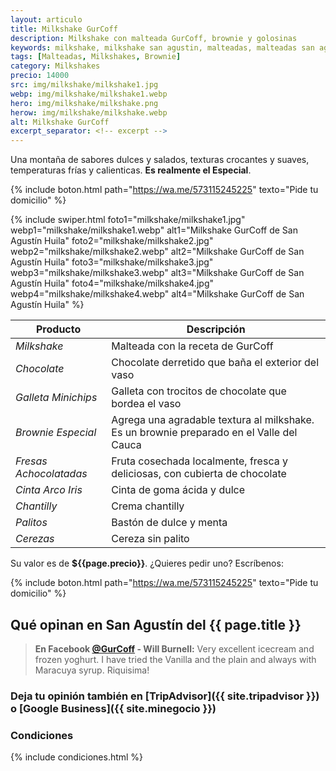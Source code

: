 ```yaml
---
layout: articulo
title: Milkshake GurCoff
description: Milkshake con malteada GurCoff, brownie y golosinas
keywords: milkshake, milkshake san agustin, malteadas, malteadas san agustin
tags: [Malteadas, Milkshakes, Brownie]
category: Milkshakes
precio: 14000
src: img/milkshake/milkshake1.jpg
webp: img/milkshake/milkshake1.webp
hero: img/milkshake/milkshake.png
herow: img/milkshake/milkshake.webp
alt: Milkshake GurCoff
excerpt_separator: <!-- excerpt -->
---
```

Una montaña de sabores dulces y salados, texturas crocantes y suaves, temperaturas frías y calienticas. **Es realmente el Especial**.

<!-- excerpt -->

{% include boton.html path="https://wa.me/573115245225" texto="Pide tu domicilio" %}

{% include swiper.html foto1="milkshake/milkshake1.jpg" webp1="milkshake/milkshake1.webp" alt1="Milkshake GurCoff de San Agustín Huila" foto2="milkshake/milkshake2.jpg" webp2="milkshake/milkshake2.webp" alt2="Milkshake GurCoff de San Agustín Huila" foto3="milkshake/milkshake3.jpg" webp3="milkshake/milkshake3.webp" alt3="Milkshake GurCoff de San Agustín Huila" foto4="milkshake/milkshake4.jpg" webp4="milkshake/milkshake4.webp" alt4="Milkshake GurCoff de San Agustín Huila" %}

| Producto | Descripción |
| ----------- | ------ |
| *Milkshake* | Malteada con la receta de GurCoff |
| *Chocolate* | Chocolate derretido que baña el exterior del vaso |
| *Galleta Minichips* | Galleta con trocitos de chocolate que bordea el vaso |
| *Brownie Especial* | Agrega una agradable textura al milkshake. Es un brownie preparado en el Valle del Cauca |
| *Fresas Achocolatadas* | Fruta cosechada localmente, fresca y deliciosas, con cubierta de chocolate |
| *Cinta Arco Iris* | Cinta de goma ácida y dulce |
| *Chantilly* | Crema chantilly |
| *Palitos* | Bastón de dulce y menta |
| *Cerezas* | Cereza sin palito |

Su valor es de **${{page.precio}}**. ¿Quieres pedir uno? Escríbenos:

{% include boton.html path="https://wa.me/573115245225" texto="Pide tu domicilio" %}

## Qué opinan en San Agustín del {{ page.title }}

> **En Facebook [@GurCoff]({{site.facebook}}) - Will Burnell:** Very excellent icecream and frozen yoghurt. I have tried the Vanilla and the plain and always with Maracuya syrup. Riquisima!

### Deja tu opinión también en [TripAdvisor]({{ site.tripadvisor }}) o [Google Business]({{ site.minegocio }})

### Condiciones

{% include condiciones.html %}
